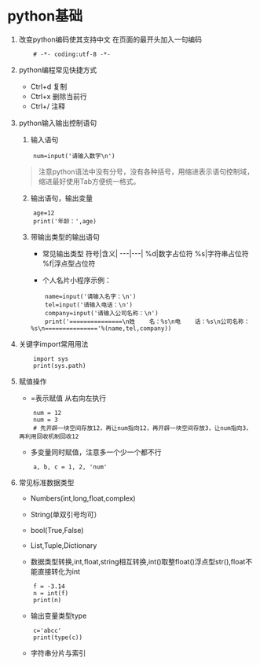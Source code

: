 # python基础

1. 改变python编码使其支持中文
   在页面的最开头加入一句编码

   ```
       # -*- coding:utf-8 -*-
   ```
2. python编程常见快捷方式

    * Ctrl+d 复制
    * Ctrl+x 删除当前行
    * Ctrl+/ 注释

3. python输入输出控制语句

    1. 输入语句

    ```
        num=input('请输入数字\n')
    ```
    > 注意python语法中没有分号，没有各种括号，用缩进表示语句控制域，缩进最好使用Tab方便统一格式。

    2. 输出语句，输出变量

    ```
        age=12
        print('年龄：',age)
    ```

    3. 带输出类型的输出语句
        * 常见输出类型
        符号|含义|
        ---|---|
        %d|数字占位符
        %s|字符串占位符
        %f|浮点型占位符

        * 个人名片小程序示例：

        ```
            name=input('请输入名字：\n')
            tel=input('请输入电话：\n')
            company=input('请输入公司名称：\n')
            print('===============\n姓    名：%s\n电    话：%s\n公司名称：%s\n==============='%(name,tel,company))
        ```

3. 关键字import常用用法

    ```
        import sys
        print(sys.path)
    ```

4. 赋值操作
    * =表示赋值 从右向左执行

    ```
        num = 12
        num = 3
        # 先开辟一块空间存放12，再让num指向12，再开辟一块空间存放3，让num指向3，再利用回收机制回收12
    ```

    * 多变量同时赋值，注意多一个少一个都不行

    ```
        a, b, c = 1, 2, 'num'
    ```

5. 常见标准数据类型

    * Numbers(int,long,float,complex)

    * String(单双引号均可）

    * bool(True,False)

    * List,Tuple,Dictionary

    * 数据类型转换,int,float,string相互转换,int()取整float()浮点型str(),float不能直接转化为int

    ```
        f = -3.14
        n = int(f)
        print(n)
    ```

    * 输出变量类型type

    ```
        c='abcc'
        print(type(c))
    ```

    * 字符串分片与索引







